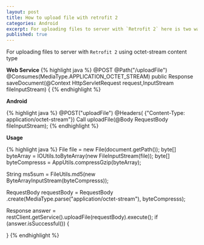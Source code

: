 ```yaml
---
layout: post
title: How to upload file with retrofit 2
categories: Android
excerpt: For uploading files to server with `Retrofit 2` here is two way to manage with.
published: true
---
```


For uploading files to server with `Retrofit 2` using octet-stream content type


**Web Service**
{% highlight java %}
@POST
@Path("/uploadFile")
@Consumes(MediaType.APPLICATION_OCTET_STREAM)
public Response saveDocument(@Context HttpServletRequest request,InputStream fileInputStream) {
{% endhighlight %}

**Android**

{% highlight java %}
@POST("uploadFile")
@Headers( {"Content-Type: application/octet-stream"})
Call<JsonObject> uploadFile(@Body RequestBody fileInputStream);
{% endhighlight %}

**Usage**

{% highlight java %}
File file = new File(document.getPath());
byte[] byteArray = IOUtils.toByteArray(new FileInputStream(file));
byte[] byteCompresss = AppUtils.compressGzip(byteArray);

String ms5sum = FileUtils.md5(new ByteArrayInputStream(byteCompresss));

RequestBody requestBody = RequestBody
.create(MediaType.parse("application/octet-stream"), byteCompresss);

Response<JsonObject> answer = restClient.getService().uploadFile(requestBody).execute();
if (answer.isSuccessful()) {
    
}
{% endhighlight %}